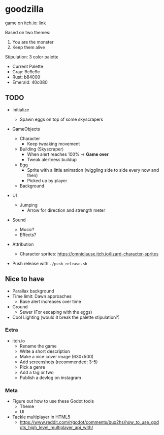 # goodzilla

game on itch.io: [link](https://thewarlock.itch.io/goodzilla)

Based on two themes:

1. You are the monster
2. Keep them alive

Stipulation: 3 color palette

- Current Palette
- Gray:     9c9c9c
- Rust:     b84000
- Emerald:  40c080

## TODO

- Initialize
  - Spawn eggs on top of some skyscrapers
- GameObjects
  - Character
    - Keep tweaking movement
  - Building (Skyscraper)
    - When alert reaches 100% -> **Game over**
    - Tweak alertness buildup
  - Egg
    - Sprite with a little animation (wiggling side to side every now and then)
    - Picked up by player
  - Background
- UI
  - Jumping
    - Arrow for direction and strength meter
- Sound
  - Music?
  - Effects?
- Attribution
  - Character sprites: <https://omniclause.itch.io/lizard-character-sprites>

- Push release with `./push_release.sh`

## Nice to have

- Parallax background
- Time limit: Dawn approaches
  - Base alert increases over time
- Ground
  - Sewer (For escaping with the eggs)
- Cool Lighting (would it break the palette stipulation?)

### Extra

- itch.io
  - Rename the game
  - Write a short description
  - Make a nice cover image (630x500)
  - Add screenshots (recommended: 3-5)
  - Pick a genre
  - Add a tag or two
  - Publish a devlog on instagram

### Meta

- Figure out how to use these Godot tools
  - Theme
  - UI
- Tackle multiplayer in HTML5
  - https://www.reddit.com/r/godot/comments/bux2hs/how_to_use_godots_high_level_multiplayer_api_with/
